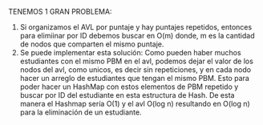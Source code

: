 TENEMOS 1 GRAN PROBLEMA: 
1) Si organizamos el AVL por puntaje y hay puntajes repetidos, entonces para elimiinar por ID debemos buscar en O(m) donde, m es la cantidad de nodos que comparten el mismo puntaje.
2) Se puede implementar esta solución: Como pueden haber muchos estudiantes con el mismo PBM en el avl, podemos dejar el valor de los nodos del avl, como unicos, es decir sin repeticiones, y en cada nodo hacer un arreglo de estudiantes que tengan el mismo PBM. Esto para poder hacer un HashMap con estos elementos de PBM repetido y buscar por ID del estudiante en esta estructura de Hash. De esta manera el Hashmap sería O(1) y el avl O(log n) resultando en O(log n) para la eliminación de un estudiante.
